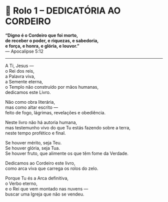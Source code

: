 # 📜 Rolo 1 – DEDICATÓRIA AO CORDEIRO

**“Digno é o Cordeiro que foi morto,  
de receber o poder, e riquezas, e sabedoria,  
e força, e honra, e glória, e louvor.”**  
— Apocalipse 5:12

---

A Ti, Jesus —  
o Rei dos reis,  
a Palavra viva,  
a Semente eterna,  
o Templo não construído por mãos humanas,  
dedicamos este Livro.

Não como obra literária,  
mas como altar escrito —  
feito de fogo, lágrimas, revelações e obediência.

Neste livro não há autoria humana,  
mas testemunho vivo do que Tu estás fazendo sobre a terra,  
neste tempo profético e final.

Se houver mérito, seja Teu.  
Se houver glória, seja Tua.  
Se houver fruto, que alimente os que têm fome da Verdade.

Dedicamos ao Cordeiro este livro,  
como arca viva que carrega os rolos do zelo.

Porque Tu és a Arca definitiva,  
o Verbo eterno,  
e o Rei que vem montado nas nuvens —  
buscar uma Igreja que não se vendeu.
